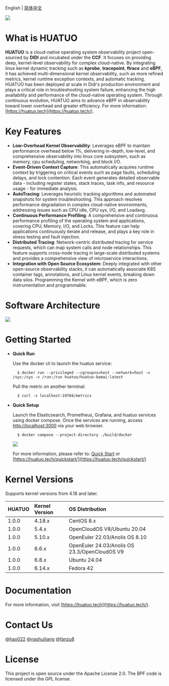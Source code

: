 English | [简体中文](./README_CN.md)

![](./docs/huatuo-logo-v3.png)

# What is HUATUO

**HUATUO** is a cloud-native operating system observability project open-sourced by **DIDI** and incubated under the **CCF**. It focuses on providing deep, kernel-level observability for complex cloud-native. By integrating linux kernel dynamic tracking such as **kprobe**, **tracepoint**, **ftrace** and **eBPF**, it has achieved multi-dimensional kernel observability, such as more refined metrics, kernel runtime exception contexts, and automatic tracking. HUATUO has been deployed at scale in Didi's production environment and plays a critical role in troubleshooting system failure, enhancing the high availability and performance of the cloud-native operating system. Through continuous evolution, HUATUO aims to advance eBPF in observability toward lower overhead and greater efficiency. For more information: [https://huatuo.tech](https://huatuo.tech/).

# Key Features

- **Low-Overhead Kernel Observability**: Leverages eBPF to maintain performance overhead below 1%, delivering in-depth, low-level, and comprehensive observability into linux core subsystem, such as memory, cpu scheduling, networking, and block I/O.
- **Event-Driven Context Capture**: This automatically acquires runtime context by triggering on critical events such as page faults, scheduling delays, and lock contention. Each event generates detailed observable data - including register states, stack traces, task info, and resource usage - for immediate analysis.
- **AutoTracing**: Leverages heuristic tracking algorithms and automated snapshots for system troubleshooting. This approach resolves performance degradation in complex cloud-native environments, addressing issues such as CPU idle, CPU sys, I/O, and Loadavg.
- **Continuous Performance Profiling**: A comprehensive and continuous performance profiling of the operating system and applications, covering CPU, Memory, I/O, and Locks. This feature can help applications continuously iterate and release, and plays a key role in stress testing and fault injection.
- **Distributed Tracing**: Network-centric distributed tracing for service requests, which can map system calls and node relationships. This feature supports cross-node tracing in large-scale distributed systems and provides a comprehensive view of microservice interactions.
- **Integration with Open Source Ecosystem**: Deeply integrated with other open-source observability stacks, it can automatically associate K8S container tags, annotations, and Linux kernel events, breaking down data silos. Programming the Kernel with eBPF, which is zero instrumentation and programmable.

# Software Architecture

![](./docs/img/huatuo-arch.png)

# Getting Started

- **Quick Run**

  Use the docker cli to launch the huatuo service:

        $ docker run --privileged --cgroupns=host --network=host -v /sys:/sys -v /run:/run huatuo/huatuo-bamai:latest

  Pull the metric on another terminal:

        $ curl -s localhost:19704/metrics

- **Quick Setup**

  Launch the Elasticsearch, Prometheus, Grafana, and huatuo services using docker compose. Once the services are running, access [http://localhost:3000](http://localhost:3000/) via your web browser.

        $ docker compose --project-directory ./build/docker

  ![](./docs/img/quickstart-components.png)  

  For more information, please refer to: [Quick Start](./docs/quick-start.md) or [https://huatuo.tech/quickstart/](https://huatuo.tech/quickstart/)

# Kernel Versions

Supports kernel versions from 4.18 and later.

| HUATUO | Kernel Version | OS Distribution                               |
| :----- | :------------- | :-------------------------------------------- |
| 1.0.0  | 4.18.x         | CentOS 8.x                                    |
| 1.0.0  | 5.4.x          | OpenCloudOS V8/Ubuntu 20.04                   |
| 1.0.0  | 5.10.x         | OpenEuler 22.03/Anolis OS 8.10                |
| 1.0.0  | 6.6.x          | OpenEuler 24.03/Anolis OS 23.3/OpenCloudOS V9 |
| 1.0.0  | 6.8.x          | Ubuntu 24.04                                  |
| 1.0.0  | 6.14.x         | Fedora 42                                     |

# Documentation

For more information, visit [https://huatuo.tech](https://huatuo.tech/).

# Contact Us

@[hao022](https://github.com/hao022)
@[nashuiliang](https://github.com/nashuiliang)
@[fanzu8](https://github.com/fanzuba)

# License

This project is open source under the Apache License 2.0. The BPF code is licensed under the GPL license.
